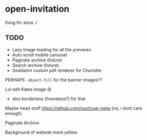 # open-invitation
thing for anna :/


## TODO

- Lazy image loading for all the previews
- Auto scroll mobile carousel
- Paginate archive (future)
- Search archive (future)
- Goddamn custom pdf renderer for Charlotte

PERHAPS `.object-fill` for the banner images??

Lol edit Kates image 😡
- also borderless (frameless?) for that

Maybe head stuff https://github.com/nuxt/vue-meta   (no, i dont care enough)



Paginate Archive

Background of website more yellow